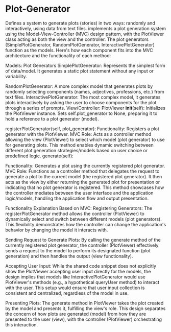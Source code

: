# Plot-Generator
Defines a system to generate plots (stories) in two ways: randomly and interactively, using data from text files.
implements a plot generation system using the Model-View-Controller (MVC) design pattern, with the PlotViewer class acting as both the view and the controller. The plot generators (SimplePlotGenerator, RandomPlotGenerator, InteractivePlotGenerator) function as the models. Here's how each component fits into the MVC architecture and the functionality of each method:

Models: Plot Generators
SimplePlotGenerator: Represents the simplest form of data/model. It generates a static plot statement without any input or variability.

RandomPlotGenerator: A more complex model that generates plots by randomly selecting components (names, adjectives, professions, etc.) from text files.
InteractivePlotGenerator: The most complex model, it generates plots interactively by asking the user to choose components for the plot through a series of prompts.
View/Controller: PlotViewer
__init__(self): Initializes the PlotViewer instance. Sets self.plot_generator to None, preparing it to hold a reference to a plot generator (model).

registerPlotGenerator(self, plot_generator):
Functionality: Registers a plot generator with the PlotViewer.
MVC Role: Acts as a controller method allowing the view (PlotViewer) to select which model (plot generator) to use for generating plots. This method enables dynamic switching between different plot generation strategies/models based on user choice or predefined logic.
generate(self):

Functionality: Generates a plot using the currently registered plot generator.
MVC Role: Functions as a controller method that delegates the request to generate a plot to the current model (the registered plot generator). It then acts as the view by either returning the generated plot for presentation or indicating that no plot generator is registered. This method showcases how the controller mediates between the user interface and the application logic/models, handling the application flow and output presentation.

Functionality Explanation Based on MVC:
Registering Generators: The registerPlotGenerator method allows the controller (PlotViewer) to dynamically select and switch between different models (plot generators). This flexibility demonstrates how the controller can change the application's behavior by changing the model it interacts with.

Sending Request to Generate Plots: By calling the generate method of the currently registered plot generator, the controller (PlotViewer) effectively sends a request to the model to perform its designated function (plot generation) and then handles the output (view functionality).

Accepting User Input: While the shared code snippet does not explicitly show the PlotViewer accepting user input directly for the models, the design implies that models like InteractivePlotGenerator would use PlotViewer's methods (e.g., a hypothetical queryUser method) to interact with the user. This setup would ensure that user input collection is consistent and centralized, regardless of the model in use.

Presenting Plots: The generate method in PlotViewer takes the plot created by the model and presents it, fulfilling the view's role. This design separates the concern of how plots are generated (model) from how they are presented to the user (view), with the controller (PlotViewer) orchestrating this interaction.
